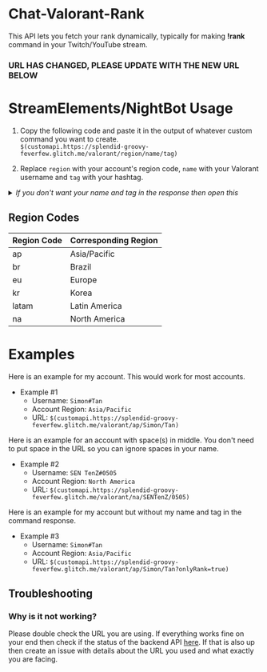 # Chat-Valorant-Rank
This API lets you fetch your rank dynamically, typically for making **!rank** command in your Twitch/YouTube stream.

### URL HAS CHANGED, PLEASE UPDATE WITH THE NEW URL BELOW

# StreamElements/NightBot Usage
1. Copy the following code and paste it in the output of whatever custom command you want to create.<br>
`$(customapi.https://splendid-groovy-feverfew.glitch.me/valorant/region/name/tag)`

2. Replace `region` with your account's region code, `name` with your Valorant username and `tag` with your hashtag.

<details>
 <summary><i>If you don't want your name and tag in the response then open this</i></summary>
 
  3. If you don't want your name and tag to be shown then add `?onlyRank=true` at the end of the URL. So the updated URL would look something like this: `$(customapi.https://splendid-groovy-feverfew.glitch.me/valorant/region/name/tag?onlyRank=true)`
</details>

## Region Codes

| Region Code | Corresponding Region |
| ----------- | -------------------- |
| ap          | Asia/Pacific         |
| br          | Brazil               |
| eu          | Europe               |
| kr          | Korea                |
| latam       | Latin America        |
| na          | North America        |


# Examples

Here is an example for my account. This would work for most accounts.
+ Example #1
  * Username: `Simon#Tan`
  * Account Region: `Asia/Pacific`
  * URL: `$(customapi.https://splendid-groovy-feverfew.glitch.me/valorant/ap/Simon/Tan)`

Here is an example for an account with space(s) in middle. You don't need to put space in the URL so you can ignore spaces in your name.
+ Example #2
  * Username: `SEN TenZ#0505`
  * Account Region: `North America`
  * URL: `$(customapi.https://splendid-groovy-feverfew.glitch.me/valorant/na/SENTenZ/0505)`
  
Here is an example for my account but without my name and tag in the command response.
+ Example #3
  * Username: `Simon#Tan`
  * Account Region: `Asia/Pacific`
  * URL: `$(customapi.https://splendid-groovy-feverfew.glitch.me/valorant/ap/Simon/Tan?onlyRank=true)`


## Troubleshooting

### Why is it not working?
Please double check the URL you are using. If everything works fine on your end then check if the status of the backend API [here](https://status.henrikdev.xyz/). If that is also up then create an issue with details about the URL you used and what exactly you are facing.
